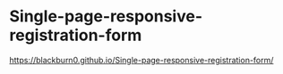 # Single-page-responsive-registration-form
 https://blackburn0.github.io/Single-page-responsive-registration-form/
